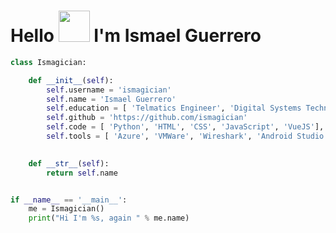 
<h1>Hello  <img src="https://www.mobygames.com/images/promo/l/467137-littlebigplanet-render.png"  height="50px" />   I'm Ismael Guerrero</h1>




```python
class Ismagician:

    def __init__(self):
        self.username = 'ismagician'
        self.name = 'Ismael Guerrero'
        self.education = [ 'Telmatics Engineer', 'Digital Systems Technician' ]
        self.github = 'https://github.com/ismagician'
        self.code = [ 'Python', 'HTML', 'CSS', 'JavaScript', 'VueJS'],   
        self.tools = [ 'Azure', 'VMWare', 'Wireshark', 'Android Studio', 'Arduino', 'Ableton Live' ]           
       

    def __str__(self):
        return self.name


if __name__ == '__main__':
    me = Ismagician()
    print("Hi I'm %s, again " % me.name)
```

<!---
ismagician/ismagician is a ✨ special ✨ repository because its `README.md` (this file) appears on your GitHub profile.
You can click the Preview link to take a look at your changes.
--->

